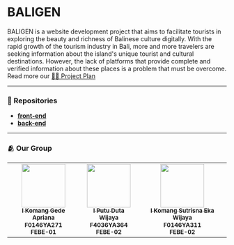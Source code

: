 # BALIGEN

BALIGEN is a website development project that aims to facilitate tourists in exploring the beauty and richness of Balinese culture digitally. With the rapid growth of the tourism industry in Bali, more and more travelers are seeking information about the island's unique tourist and cultural destinations. However, the lack of platforms that provide complete and verified information about these places is a problem that must be overcome.
Read more our [🧑‍💻 Project Plan](https://docs.google.com/document/d/1FT3CzemEt1PJWEbbp4LjiucwTbWIm0tCEehCvKeI5G8/edit?usp=sharing)

---

### 📂 Repositories

* [**front-end**](https://github.com/baligen/frontend)
* [**back-end**](https://github.com/baligen/backend)

---

### 🫂 Our Group
<table>
  <tr>
    <td width="auto" align="center">
      <a href="https://github.com/gdapriana"><img src="https://github.com/gdapriana.png" width="100px;" alt=""/><br /><sub><b>I Komang Gede Apriana</b></sub></a><br /><sub><b>F0146YA271</b></sub><br /><sub><b>FEBE-01</b></sub>
    </td>
    <td width="auto" align="center">
      <a href="https://github.com/DutaWijaya"><img src="https://github.com/DutaWijaya.png" width="100px;" alt=""/><br /><sub><b>I Putu Duta Wijaya</b></sub></a><br /><sub><b>F4036YA364</b></sub><br /><sub><b>FEBE-02</b></sub>
    </td>
    <td width="auto" align="center">
      <a href="https://github.com/ekasutrisna"><img src="https://github.com/ekasutrisna.png" width="100px;" alt=""/><br /><sub><b>I Komang Sutrisna Eka Wijaya</b></sub></a><br /><sub><b>F0146YA311</b></sub><br /><sub><b>FEBE-02</b></sub>
  </tr>
</table>

